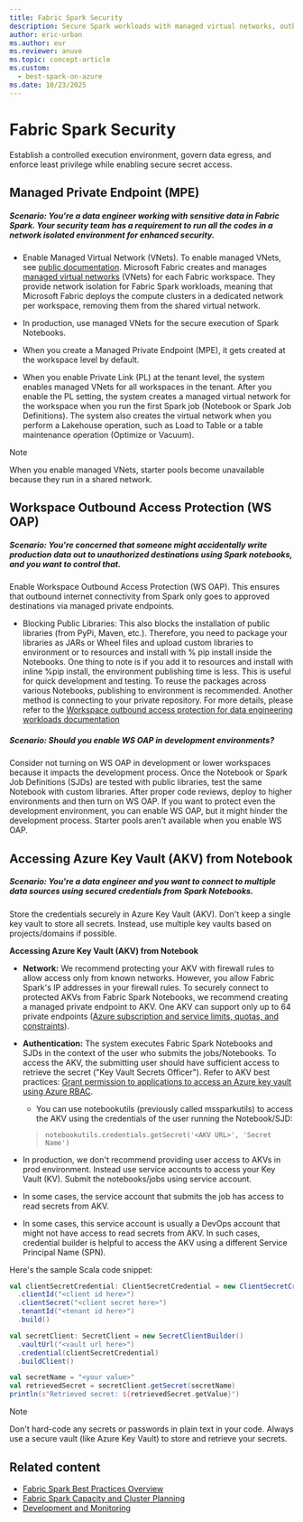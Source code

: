 ```yaml
---
title: Fabric Spark Security
description: Secure Spark workloads with managed virtual networks, outbound protection, private endpoints, and secret management.
author: eric-urban
ms.author: eur
ms.reviewer: anuve
ms.topic: concept-article
ms.custom:
  - best-spark-on-azure
ms.date: 10/23/2025
---
```


# Fabric Spark Security

Establish a controlled execution environment, govern data egress, and enforce least privilege while enabling secure secret access.

## Managed Private Endpoint (MPE)

##### Scenario: You're a data engineer working with sensitive data in Fabric Spark. Your security team has a requirement to run all the codes in a network isolated environment for enhanced security.

- Enable Managed Virtual Network (VNets). To enable managed VNets, see [public documentation](/fabric/security/security-managed-vnets-fabric-overview).  Microsoft Fabric creates and manages [managed virtual networks](/fabric/security/security-managed-vnets-fabric-overview) (VNets) for each Fabric workspace. They provide network isolation for Fabric Spark workloads, meaning that Microsoft Fabric deploys the compute clusters in a dedicated network per workspace, removing them from the shared virtual network.

- In production, use managed VNets for the secure execution of Spark Notebooks. 

- When you create a Managed Private Endpoint (MPE), it gets created at the workspace level by default.  

- When you enable Private Link (PL) at the tenant level, the system enables managed VNets for all workspaces in the tenant. After you enable the PL setting, the system creates a managed virtual network for the workspace when you run the first Spark job (Notebook or Spark Job Definitions). The system also creates the virtual network when you perform a Lakehouse operation, such as Load to Table or a table maintenance operation (Optimize or Vacuum).

> [!NOTE]
> When you enable managed VNets, starter pools become unavailable because they run in a shared network.

## Workspace Outbound Access Protection (WS OAP)

##### Scenario: You're concerned that someone might accidentally write production data out to unauthorized destinations using Spark notebooks, and you want to control that.

Enable Workspace Outbound Access Protection (WS OAP). This ensures that outbound internet connectivity from Spark only goes to approved destinations via managed private endpoints. 

- Blocking Public Libraries: This also blocks the installation of public libraries (from PyPi, Maven, etc.). Therefore, you need to package your libraries as JARs or Wheel files and upload custom libraries to environment or to resources and install with % pip install inside the Notebooks. One thing to note is if you add it to resources and install with inline %pip install, the environment publishing time is less. This is useful for quick development and testing. To reuse the packages across various Notebooks, publishing to environment is recommended. Another method is connecting to your private repository. For more details, please refer to the [Workspace outbound access protection for data engineering workloads documentation](/fabric/security/workspace-outbound-access-protection-data-engineering#option-2-host-a-private-pypi-mirror-on-azure-storage)

##### Scenario: Should you enable WS OAP in development environments?

Consider not turning on WS OAP in development or lower workspaces because it impacts the development process. Once the Notebook or Spark Job Definitions (SJDs) are tested with public libraries, test the same Notebook with custom libraries. After proper code reviews, deploy to higher environments and then turn on WS OAP. If you want to protect even the development environment, you can enable WS OAP, but it might hinder the development process. Starter pools aren't available when you enable WS OAP.

## Accessing Azure Key Vault (AKV) from Notebook

##### Scenario: You're a data engineer and you want to connect to multiple data sources using secured credentials from Spark Notebooks.

Store the credentials securely in Azure Key Vault (AKV). Don't keep a single key vault to store all secrets. Instead, use multiple key vaults based on projects/domains if possible.

**Accessing Azure Key Vault (AKV) from Notebook**

- **Network:** We recommend protecting your AKV with firewall rules to allow access only from known networks. However, you allow Fabric Spark's IP addresses in your firewall rules. To securely connect to protected AKVs from Fabric Spark Notebooks, we recommend creating a managed private endpoint to AKV. One AKV can support only up to 64 private endpoints ([Azure subscription and service limits, quotas, and constraints](/azure/azure-resource-manager/management/azure-subscription-service-limits#azure-private-link-limits)). 

- **Authentication:** The system executes Fabric Spark Notebooks and SJDs in the context of the user who submits the jobs/Notebooks. To access the AKV, the submitting user should have sufficient access to retrieve the secret ("Key Vault Secrets Officer"). Refer to AKV best practices: [Grant permission to applications to access an Azure key vault using Azure RBAC](/azure/key-vault/general/rbac-guide?tabs=azure-cli).

    - You can use notebookutils (previously called mssparkutils) to access the AKV using the credentials of the user running the Notebook/SJD:

    > `notebookutils.credentials.getSecret('<AKV URL>', 'Secret Name')`

- In production, we don't recommend providing user access to AKVs in prod environment. Instead use service accounts to access your Key Vault (KV). Submit the notebooks/jobs using service account. 

- In some cases, the service account that submits the job has access to read secrets from AKV. 

- In some cases, this service account is usually a DevOps account that might not have access to read secrets from AKV. In such cases, credential builder is helpful to access the AKV using a different Service Principal Name (SPN).

Here's the sample Scala code snippet: 

```scala
val clientSecretCredential: ClientSecretCredential = new ClientSecretCredentialBuilder()
  .clientId("<client id here>")
  .clientSecret("<client secret here>")
  .tenantId("<tenant id here>")
  .build()

val secretClient: SecretClient = new SecretClientBuilder()
  .vaultUrl("<vault url here>")
  .credential(clientSecretCredential)
  .buildClient()

val secretName = "<your value>"
val retrievedSecret = secretClient.getSecret(secretName)
println(s"Retrieved secret: ${retrievedSecret.getValue}")
```

> [!NOTE] 
> Don't hard-code any secrets or passwords in plain text in your code. Always use a secure vault (like Azure Key Vault) to store and retrieve your secrets.

## Related content

- [Fabric Spark Best Practices Overview](./spark-best-practices-overview.md)
- [Fabric Spark Capacity and Cluster Planning](spark-best-practices-capacity-planning.md)
- [Development and Monitoring](spark-best-practices-development-monitoring.md)
